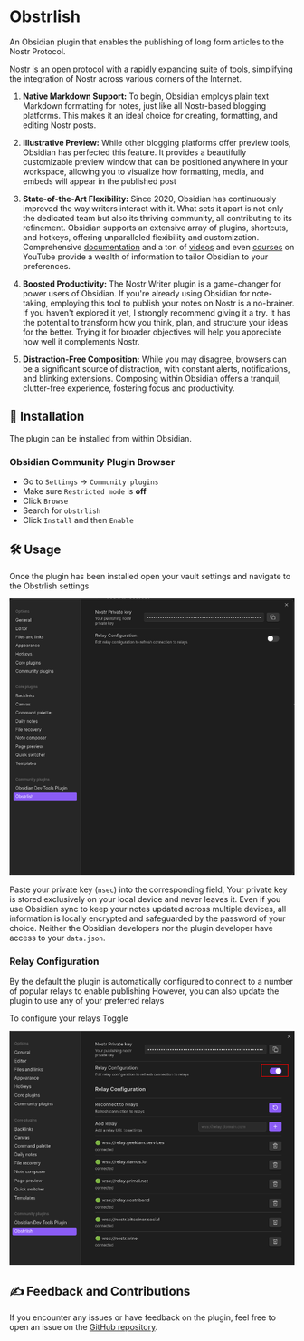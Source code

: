 # Obstrlish

An Obsidian plugin that enables the publishing of long form articles to the Nostr Protocol. 

Nostr is an open protocol with a rapidly expanding suite of tools, simplifying the integration of Nostr across various 
corners of the Internet. 

1. **Native Markdown Support:** To begin, Obsidian employs plain text Markdown formatting for notes, just like all 
Nostr-based blogging platforms. This makes it an ideal choice for creating, formatting, and editing Nostr posts.

2. **Illustrative Preview:** While other blogging platforms offer preview tools, Obsidian has perfected this feature. 
It provides a beautifully customizable preview window that can be positioned anywhere in your workspace, allowing you 
to visualize how formatting, media, and embeds will appear in the published post

3. **State-of-the-Art Flexibility:** Since 2020, Obsidian has continuously improved the way writers interact with it. 
What sets it apart is not only the dedicated team but also its thriving community, all contributing to its refinement. 
Obsidian supports an extensive array of plugins, shortcuts, and hotkeys, offering unparalleled flexibility and 
customization. Comprehensive [documentation](https://help.obsidian.md/Home) and a ton of [videos](https://www.youtube.com/results?search_query=obsidian) 
and even [courses](https://youtu.be/WqKluXIra70?si=3ZlnOZA9o3xXys8M) on YouTube provide a wealth of information to 
tailor Obsidian to your preferences.

4. **Boosted Productivity:** The Nostr Writer plugin is a game-changer for power users of Obsidian. If you're already 
using Obsidian for note-taking, employing this tool to publish your notes on Nostr is a no-brainer. If you haven't 
explored it yet, I strongly recommend giving it a try. It has the potential to transform how you think, plan, and 
structure your ideas for the better. Trying it for broader objectives will help you appreciate how well it complements Nostr.

5. **Distraction-Free Composition:** While you may disagree, browsers can be a significant source of distraction, 
with constant alerts, notifications, and blinking extensions. Composing within Obsidian offers a tranquil, 
clutter-free experience, fostering focus and productivity.

## 🚀 Installation

The plugin can be installed from within Obsidian.

### Obsidian Community Plugin Browser

- Go to `Settings` -> `Community plugins`
- Make sure `Restricted mode` is **off**
- Click `Browse`
- Search for `obstrlish`
- Click `Install` and then `Enable`

## 🛠️ Usage

Once the plugin has been installed open your vault settings and navigate to the Obstrlish settings

![Settings Tab](images/Settings.png)

Paste your private key (`nsec`) into the corresponding field, Your private key is stored exclusively on your local 
device and never leaves it. Even if you use Obsidian sync to keep your notes updated across multiple devices, all 
information is locally encrypted and safeguarded by the password of your choice. Neither the Obsidian developers 
nor the plugin developer have access to your `data.json`.

### Relay Configuration
By the default the plugin is automatically configured to connect to a number of popular relays to enable publishing However,
you can also update the plugin to use any of your preferred relays

To configure your relays Toggle

![Relay Configuration](images/relay-configuration.png)


## ✍️ Feedback and Contributions

If you encounter any issues or have feedback on the plugin, feel free to open an issue on the [GitHub repository](https://github.com/threenine/obstrlish). 
